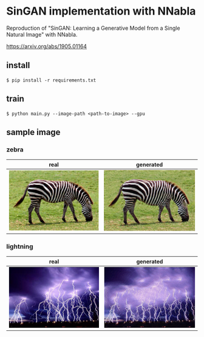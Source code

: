 # SinGAN implementation with NNabla
Reproduction of "SinGAN: Learning a Generative Model from a Single Natural Image" with NNabla.

https://arxiv.org/abs/1905.01164


## install
```
$ pip install -r requirements.txt
```

## train
```
$ python main.py --image-path <path-to-image> --gpu
```

## sample image
### zebra
| real | generated |
|:-:|:-:|
| <img src="sample_images/zebra_real.png"></img> | <img src="sample_images/zebra_generated.png"></img> |

### lightning
| real | generated |
|:-:|:-:|
| <img src="sample_images/lightning_real.png"></img> | <img src="sample_images/lightning_generated.png"></img> |
